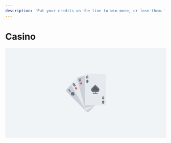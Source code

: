 ```yaml
---
description: 'Put your credits on the line to win more, or lose them.'
---
```


# Casino

![](../../.gitbook/assets/playingcards.png)



